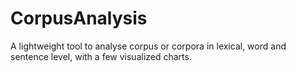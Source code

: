 # CorpusAnalysis
A lightweight tool to analyse corpus or corpora in lexical, word and sentence level, with a few visualized charts.
